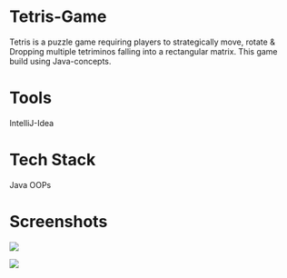 # Tetris-Game
Tetris is a puzzle game requiring players to strategically move, rotate &amp; Dropping multiple tetriminos falling into a rectangular matrix. This game build using Java-concepts.

# Tools
IntelliJ-Idea

# Tech Stack
Java
OOPs

# Screenshots
![](https://user-images.githubusercontent.com/106370993/202843732-ac2b4e85-1900-46a1-9d23-1e8b40c931a0.png)

![](https://user-images.githubusercontent.com/106370993/202843729-16d9f8d5-23e0-4f1b-aa3b-a6c3ae467dbe.png)
